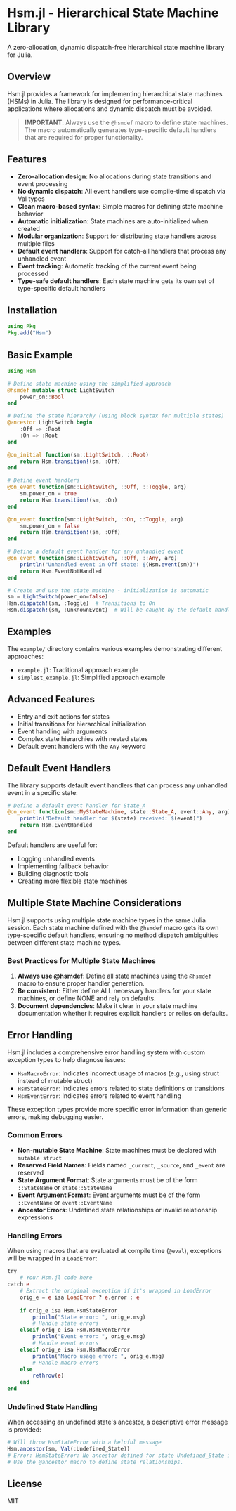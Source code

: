 # Hsm.jl - Hierarchical State Machine Library

A zero-allocation, dynamic dispatch-free hierarchical state machine library for Julia.

## Overview

Hsm.jl provides a framework for implementing hierarchical state machines (HSMs) in Julia. The library is designed for performance-critical applications where allocations and dynamic dispatch must be avoided.

> **IMPORTANT**: Always use the `@hsmdef` macro to define state machines. The macro automatically generates type-specific default handlers that are required for proper functionality.

## Features

- **Zero-allocation design**: No allocations during state transitions and event processing
- **No dynamic dispatch**: All event handlers use compile-time dispatch via Val types
- **Clean macro-based syntax**: Simple macros for defining state machine behavior
- **Automatic initialization**: State machines are auto-initialized when created
- **Modular organization**: Support for distributing state handlers across multiple files
- **Default event handlers**: Support for catch-all handlers that process any unhandled event
- **Event tracking**: Automatic tracking of the current event being processed
- **Type-safe default handlers**: Each state machine gets its own set of type-specific default handlers

## Installation

```julia
using Pkg
Pkg.add("Hsm")
```

## Basic Example

```julia
using Hsm

# Define state machine using the simplified approach
@hsmdef mutable struct LightSwitch
    power_on::Bool
end

# Define the state hierarchy (using block syntax for multiple states)
@ancestor LightSwitch begin
    :Off => :Root
    :On => :Root
end

@on_initial function(sm::LightSwitch, ::Root)
    return Hsm.transition!(sm, :Off)
end

# Define event handlers
@on_event function(sm::LightSwitch, ::Off, ::Toggle, arg)
    sm.power_on = true
    return Hsm.transition!(sm, :On)
end

@on_event function(sm::LightSwitch, ::On, ::Toggle, arg)
    sm.power_on = false
    return Hsm.transition!(sm, :Off)
end

# Define a default event handler for any unhandled event
@on_event function(sm::LightSwitch, ::Off, ::Any, arg)
    println("Unhandled event in Off state: $(Hsm.event(sm))")
    return Hsm.EventNotHandled
end

# Create and use the state machine - initialization is automatic
sm = LightSwitch(power_on=false)
Hsm.dispatch!(sm, :Toggle)  # Transitions to On
Hsm.dispatch!(sm, :UnknownEvent)  # Will be caught by the default handler
```

## Examples

The `example/` directory contains various examples demonstrating different approaches:

- `example.jl`: Traditional approach example
- `simplest_example.jl`: Simplified approach example

## Advanced Features

- Entry and exit actions for states
- Initial transitions for hierarchical initialization
- Event handling with arguments
- Complex state hierarchies with nested states
- Default event handlers with the `Any` keyword

## Default Event Handlers

The library supports default event handlers that can process any unhandled event in a specific state:

```julia
# Define a default event handler for State_A
@on_event function(sm::MyStateMachine, state::State_A, event::Any, arg)
    println("Default handler for $(state) received: $(event)")
    return Hsm.EventHandled
end
```

Default handlers are useful for:

- Logging unhandled events
- Implementing fallback behavior
- Building diagnostic tools
- Creating more flexible state machines

## Multiple State Machine Considerations

Hsm.jl supports using multiple state machine types in the same Julia session. Each state machine defined with the `@hsmdef` macro gets its own type-specific default handlers, ensuring no method dispatch ambiguities between different state machine types.

### Best Practices for Multiple State Machines

1. **Always use @hsmdef**: Define all state machines using the `@hsmdef` macro to ensure proper handler generation.
2. **Be consistent**: Either define ALL necessary handlers for your state machines, or define NONE and rely on defaults.
3. **Document dependencies**: Make it clear in your state machine documentation whether it requires explicit handlers or relies on defaults.

## Error Handling

Hsm.jl includes a comprehensive error handling system with custom exception types to help diagnose issues:

- `HsmMacroError`: Indicates incorrect usage of macros (e.g., using struct instead of mutable struct)
- `HsmStateError`: Indicates errors related to state definitions or transitions
- `HsmEventError`: Indicates errors related to event handling

These exception types provide more specific error information than generic errors, making debugging easier.

### Common Errors

- **Non-mutable State Machine**: State machines must be declared with `mutable struct`
- **Reserved Field Names**: Fields named `_current`, `_source`, and `_event` are reserved
- **State Argument Format**: State arguments must be of the form `::StateName` or `state::StateName`
- **Event Argument Format**: Event arguments must be of the form `::EventName` or `event::EventName`
- **Ancestor Errors**: Undefined state relationships or invalid relationship expressions

### Handling Errors

When using macros that are evaluated at compile time (`@eval`), exceptions will be wrapped in a `LoadError`:

```julia
try
    # Your Hsm.jl code here
catch e
    # Extract the original exception if it's wrapped in LoadError
    orig_e = e isa LoadError ? e.error : e
    
    if orig_e isa Hsm.HsmStateError
        println("State error: ", orig_e.msg)
        # Handle state errors
    elseif orig_e isa Hsm.HsmEventError
        println("Event error: ", orig_e.msg)
        # Handle event errors 
    elseif orig_e isa Hsm.HsmMacroError
        println("Macro usage error: ", orig_e.msg)
        # Handle macro errors
    else
        rethrow(e)
    end
end
```

### Undefined State Handling

When accessing an undefined state's ancestor, a descriptive error message is provided:

```julia
# Will throw HsmStateError with a helpful message
Hsm.ancestor(sm, Val(:Undefined_State))
# Error: HsmStateError: No ancestor defined for state Undefined_State in MyStateMachine.
# Use the @ancestor macro to define state relationships.
```

## License

MIT
